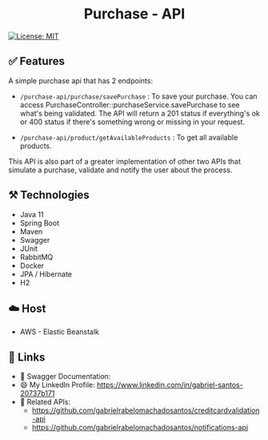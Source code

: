 ﻿<h1 align="center"> Purchase - API </h1>

[![License: MIT](https://img.shields.io/badge/License-MIT-yellow.svg)](https://opensource.org/licenses/MIT)

## ✅ Features

A simple purchase api that has 2 endpoints:

- `/purchase-api/purchase/savePurchase` : To save your purchase. You can access PurchaseController::purchaseService.savePurchase to 
see what's being validated. The API will return a 201 status if everything's ok or 400
status if there's something wrong or missing in your request.


- `/purchase-api/product/getAvailableProducts` : To get all available products.

This API is also part of a greater implementation of other two APIs that simulate a purchase, validate and notify the user about the process.

## ⚒️ Technologies

- Java 11
- Spring Boot
- Maven
- Swagger
- JUnit
- RabbitMQ
- Docker
- JPA / Hibernate
- H2

## ☁️ Host

- AWS - Elastic Beanstalk

## 🔗 Links

- 📖 Swagger Documentation:
- 😄 My LinkedIn Profile: https://www.linkedin.com/in/gabriel-santos-20737b171
- 🔗 Related APIs:
    * https://github.com/gabrielrabelomachadosantos/creditcardvalidation-api
    * https://github.com/gabrielrabelomachadosantos/notifications-api
